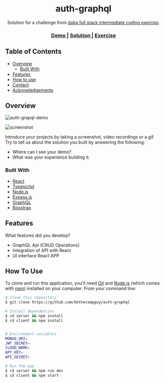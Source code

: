 

<!-- Please update value in the {}  -->

<h1 align="center">auth-graphql</h1>

<div align="center">
   Solution for a challenge from  <a href="https://investondaba.notion.site/Fullstack-Intermediate-Test-2-c911eab2a18446d4a87eb5ca938f13ad" target="_blank">daba full stack intermediate coding exercise</a>.
</div>

<div align="center">
  <h3>
    <a href="https://auth-graphql-c.herokuapp.com/demo">
      Demo
    </a>
    <span> | </span>
    <a href="https://auth-graphql-c.herokuapp.com">
      Solution
    </a>
    <span> | </span>
    <a href="https://investondaba.notion.site/Fullstack-Intermediate-Test-2-c911eab2a18446d4a87eb5ca938f13ad">
      Exercise
    </a>
  </h3>
</div>

<!-- TABLE OF CONTENTS -->

## Table of Contents

- [Overview](#overview)
  - [Built With](#built-with)
- [Features](#features)
- [How to use](#how-to-use)
- [Contact](#contact)
- [Acknowledgements](#acknowledgements)

<!-- OVERVIEW -->

## Overview


![auth-grapql-demo](https://user-images.githubusercontent.com/45688067/168147512-11bb998d-1934-4e72-ae0e-e4f772b46558.png)

![screenshot](https://user-images.githubusercontent.com/16707738/92399059-5716eb00-f132-11ea-8b14-bcacdc8ec97b.png)

Introduce your projects by taking a screenshot, video recordings or a gif. Try to tell us about the solution you built by answering the following:

- Where can I see your demo?
- What was your experience building it.

### Built With

<!-- This section should list any major frameworks that you built your project using. Here are a few examples.-->

- [React](https://reactjs.org/)
- [Typescript](https://typescriptlang.org/)
- [Node.js](https://nodejs.org/)
- [Expess.js](https://expressjs.com/)
- [GraphQL](https://graphql.org/)
- [Boostrap](https://getboostrap.com/)

## Features

<!-- List the features of your application or follow the template. Don't share the figma file here :) -->

What features did you develop?
* GraphQL Api (CRUD Operations)
* Integration of API with React
* UI interface React APP

## How To Use

<!-- Example: -->

To clone and run this application, you'll need [Git](https://git-scm.com) and [Node.js](https://nodejs.org/en/download/) (which comes with [npm](http://npmjs.com)) installed on your computer. From your command line:

```bash
# Clone this repository
$ git clone https://github.com/kkthecompguy/auth-graphql

# Install dependencies
$ cd server && npm install
$ cd client && npm install


# Environment variables
MONGO_URI=
JWT_SECRET=
CLOUD_NAME=
APY_KEY=
API_SECRET=

# Run the app
$ cd server && npm run dev
$ cd client && npm start
```
